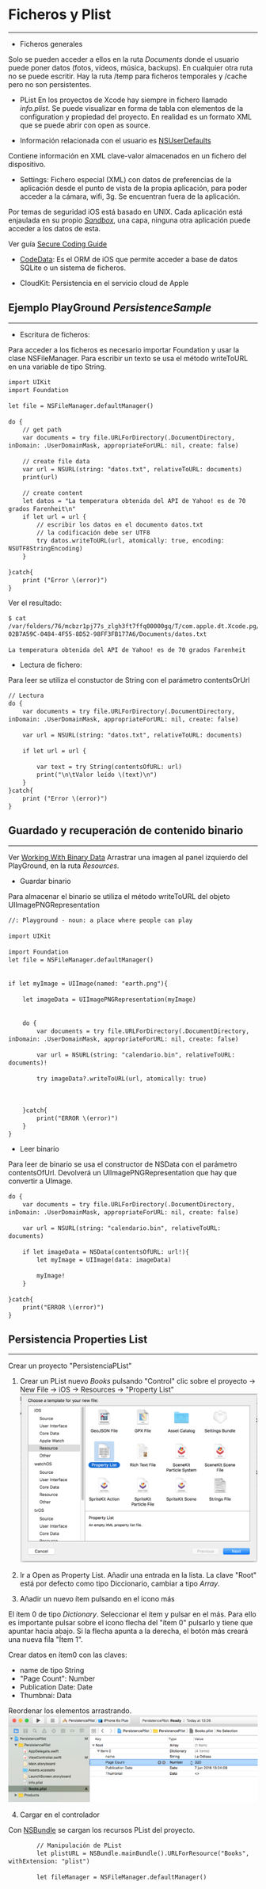 # Ficheros y Plist
------------------

- Ficheros generales

Solo se pueden acceder a ellos en la ruta _Documents_ donde el usuario puede poner datos (fotos, vídeos, música, backups). En cualquier otra ruta no se puede escritir. Hay la ruta /temp para ficheros temporales y /cache pero no son persistentes.

- PList
En los proyectos de Xcode hay siempre in fichero llamado _info.plist_. Se puede visualizar en forma de tabla con elementos de la configuration y propiedad del proyecto. En realidad es un formato XML que se puede abrir con open as source.


- Información relacionada con el usuario es [NSUserDefaults](https://developer.apple.com/library/mac/documentation/Cocoa/Reference/Foundation/Classes/NSUserDefaults_Class/)

Contiene información en XML clave-valor almacenados en un fichero del dispositivo.

- Settings: Fichero especial (XML) con datos de preferencias de la aplicación desde el punto de vista de la propia aplicación, para poder acceder a la cámara, wifi, 3g. Se encuentran fuera de la aplicación.


Por temas de seguridad iOS está basado en UNIX. Cada aplicación está enjaulada en su propio [_Sandbox_](https://developer.apple.com/app-sandboxing/), una capa, ninguna otra aplicación puede acceder a los datos de esta.

Ver guía [Secure Coding Guide](https://developer.apple.com/library/mac/documentation/Security/Conceptual/SecureCodingGuide/Introduction.html#//apple_ref/doc/uid/TP40002415)

- [CodeData](https://developer.apple.com/library/watchos/documentation/Cocoa/Conceptual/CoreData/index.html): Es el ORM de iOS que permite acceder a base de datos SQLite o un sistema de ficheros.

- CloudKit: Persistencia en el servicio cloud de Apple

## Ejemplo PlayGround _PersistenceSample_
-----------

- Escritura de ficheros:

Para acceder a los ficheros es necesario importar Foundation y usar la clase NSFileManager.
Para escribir un texto se usa el método writeToURL en una variable de tipo String.

```
import UIKit
import Foundation

let file = NSFileManager.defaultManager()

do {
    // get path
    var documents = try file.URLForDirectory(.DocumentDirectory, inDomain: .UserDomainMask, appropriateForURL: nil, create: false)

    // create file data
    var url = NSURL(string: "datos.txt", relativeToURL: documents)
    print(url)

    // create content
    let datos = "La temperatura obtenida del API de Yahoo! es de 70 grados Farenheit\n"
    if let url = url {
        // escribir los datos en el documento datos.txt
        // la codificación debe ser UTF8
        try datos.writeToURL(url, atomically: true, encoding: NSUTF8StringEncoding)
    }

}catch{
    print ("Error \(error)")
}
```

Ver el resultado:
```
$ cat /var/folders/76/mcbzr1pj77s_zlgh3ft7ffq00000gq/T/com.apple.dt.Xcode.pg/containers/com.apple.dt.playground.stub.iOS_Simulator.PersistenceSample-02B7A59C-0484-4F55-8D52-98FF3FB177A6/Documents/datos.txt

La temperatura obtenida del API de Yahoo! es de 70 grados Farenheit

```


- Lectura de fichero:

Para leer se utiliza el constuctor de String con el parámetro contentsOrUrl
```
// Lectura
do {
    var documents = try file.URLForDirectory(.DocumentDirectory, inDomain: .UserDomainMask, appropriateForURL: nil, create: false)

    var url = NSURL(string: "datos.txt", relativeToURL: documents)

    if let url = url {

        var text = try String(contentsOfURL: url)
        print("\n\tValor leído \(text)\n")
    }
}catch{
    print ("Error \(error)")
}
```


## Guardado y recuperación de contenido binario
-----------

Ver [Working With Binary Data](https://developer.apple.com/library/ios/documentation/Cocoa/Conceptual/BinaryData/Tasks/WorkingBinaryData.html)
Arrastrar una imagen al panel izquierdo del PlayGround, en la ruta _Resources_.

- Guardar binario

Para almacenar el binario se utiliza el método writeToURL del objeto UIImagePNGRepresentation

```
//: Playground - noun: a place where people can play

import UIKit

import Foundation
let file = NSFileManager.defaultManager()


if let myImage = UIImage(named: "earth.png"){

    let imageData = UIImagePNGRepresentation(myImage)


    do {
        var documents = try file.URLForDirectory(.DocumentDirectory, inDomain: .UserDomainMask, appropriateForURL: nil, create: false)

        var url = NSURL(string: "calendario.bin", relativeToURL: documents)!

        try imageData?.writeToURL(url, atomically: true)



    }catch{
        print("ERROR \(error)")
    }
}
```

- Leer binario

Para leer de binario se usa el constructor de NSData con el parámetro contentsOfUrl. Devolverá un UIImagePNGRepresentation que hay que convertir a UImage.

```
do {
    var documents = try file.URLForDirectory(.DocumentDirectory, inDomain: .UserDomainMask, appropriateForURL: nil, create: false)

    var url = NSURL(string: "calendario.bin", relativeToURL: documents)

    if let imageData = NSData(contentsOfURL: url!){
        let myImage = UIImage(data: imageData)

        myImage!
    }

}catch{
    print("ERROR \(error)")
}
```


## Persistencia Properties List
-------------------------------

Crear un proyecto "PersistenciaPList"

1. Crear un PList nuevo _Books_ pulsando "Control" clic sobre el proyecto -> New File -> iOS -> Resources -> "Property List"
![Create new Plist](captions/day12/xcode_plist_sample_1.png)

2. Ir a Open as Property List. Añadir una entrada en la lista. La clave "Root" está por defecto como tipo Diccionario, cambiar a tipo _Array_.

3. Añadir un nuevo ítem pulsando en el icono más

El ítem 0 de tipo _Dictionary_. Seleccionar el ítem y pulsar en el más. Para ello es importante pulsar sobre el icono flecha del "ítem 0" pulsarlo y tiene que apuntar hacia abajo. Si la flecha apunta a la derecha, el botón más creará una nueva fila "Ítem 1".

Crear datos en ítem0 con las claves:
  - name de tipo String
  - "Page Count": Number
  - Publication Date: Date
  - Thumbnai: Data

Reordenar los elementos arrastrando.
![PList elements](captions/day12/xcode_plist_sample_2.png)

4. Cargar en el controlador

Con [NSBundle](https://developer.apple.com/library/ios/documentation/Cocoa/Reference/Foundation/Classes/NSBundle_Class/) se cargan los recursos PList del proyecto.

```
        // Manipulación de PList
        let plistURL = NSBundle.mainBundle().URLForResource("Books", withExtension: "plist")

        let fileManager = NSFileManager.defaultManager()
```
